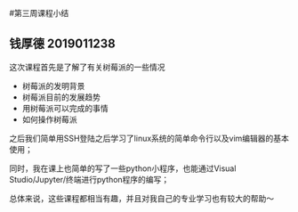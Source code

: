 #第三周课程小结

## 钱厚德 2019011238

这次课程首先是了解了有关树莓派的一些情况

- 树莓派的发明背景
- 树莓派目前的发展趋势
- 用树莓派可以完成的事情
- 如何操作树莓派

之后我们简单用SSH登陆之后学习了linux系统的简单命令行以及vim编辑器的基本使用；

同时，我在课上也简单的写了一些python小程序，也能通过Visual Studio/Jupyter/终端进行python程序的编写；

总体来说，这些课程都相当有趣，并且对我自己的专业学习也有较大的帮助～